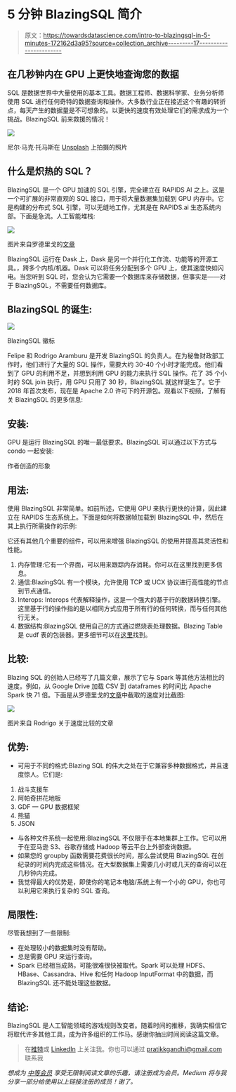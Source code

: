 # 5 分钟 BlazingSQL 简介

> 原文：<https://towardsdatascience.com/intro-to-blazingsql-in-5-minutes-172162d3a95?source=collection_archive---------17----------------------->

## 在几秒钟内在 GPU 上更快地查询您的数据

SQL 是数据世界中大量使用的基本工具。数据工程师、数据科学家、业务分析师使用 SQL 进行任何奇特的数据查询和操作。大多数行业正在接近这个有趣的转折点，每天产生的数据量是不可想象的。以更快的速度有效处理它们的需求成为一个挑战。BlazingSQL 前来救援的情况！

![](img/5cea916efd6af8deb1f973fb53f3f202.png)

尼尔·马克·托马斯在 [Unsplash](https://unsplash.com?utm_source=medium&utm_medium=referral) 上拍摄的照片

## 什么是炽热的 SQL？

BlazingSQL 是一个 GPU 加速的 SQL 引擎，完全建立在 RAPIDS AI 之上。这是一个可扩展的非常直观的 SQL 接口，用于将大量数据集加载到 GPU 内存中。它是构建的分布式 SQL 引擎，可以无缝地工作，尤其是在 RAPIDS.ai 生态系统内部。下面是急流。人工智能堆栈:

![](img/701053c1605b922887e7866d089684e7.png)

图片来自罗德里戈的[文章](https://blog.blazingdb.com/blazingsql-is-now-open-source-b859d342ec20)

BlazingSQL 运行在 Dask 上，Dask 是另一个并行化工作流、功能等的开源工具。，跨多个内核/机器。Dask 可以将任务分配到多个 GPU 上，使其速度快如闪电。当您听到 SQL 时，您会认为它需要一个数据库来存储数据，但事实是——对于 BlazingSQL，不需要任何数据库。

## BlazingSQL 的诞生:

![](img/eb624073192fd32c622d00d9703135bc.png)

BlazingSQL 徽标

Felipe 和 Rodrigo Aramburu 是开发 BlazingSQL 的负责人。在为秘鲁财政部工作时，他们进行了大量的 SQL 操作，需要大约 30-40 个小时才能完成。他们看到了 GPU 的利用不足，并想到利用 GPU 的能力来执行 SQL 操作。花了 35 个小时的 SQL join 执行，用 GPU 只用了 30 秒，BlazingSQL 就这样诞生了。它于 2018 年首次发布，现在是 Apache 2.0 许可下的开源包。观看以下视频，了解有关 BlazingSQL 的更多信息:

## 安装:

GPU 是运行 BlazingSQL 的唯一最低要求。BlazingSQL 可以通过以下方式与 condo 一起安装:

作者创造的形象

## 用法:

使用 BlazingSQL 非常简单。如前所述，它使用 GPU 来执行更快的计算，因此建立在 RAPIDS 生态系统上。下面是如何将数据帧加载到 BlazingSQL 中，然后在其上执行所需操作的示例:

它还有其他几个重要的组件，可以用来增强 BlazingSQL 的使用并提高其灵活性和性能。

1.  内存管理:它有一个界面，可以用来跟踪内存消耗。你可以在这里找到更多信息。
2.  通信:BlazingSQL 有一个模块，允许使用 TCP 或 UCX 协议进行高性能的节点到节点通信。
3.  Interops: Interops 代表解释操作，这是一个强大的基于行的数据转换引擎。这里基于行的操作指的是以相同方式应用于所有行的任何转换，而与任何其他行无关。
4.  数据结构:BlazingSQL 使用自己的方式通过燃烧表处理数据。Blazing Table 是 cudf 表的包装器。更多细节可以在[这里](https://docs.blazingsql.com/engine/data_structures.html)找到。

## 比较:

Blazing SQL 的创始人已经写了几篇文章，展示了它与 Spark 等其他方法相比的速度。例如，从 Google Drive 加载 CSV 到 dataframes 的时间比 Apache Spark 快 71 倍。下面是从罗德里戈的[文章](https://blog.blazingdb.com/blazingsql-100x-faster-than-apache-spark-on-google-colab-17a97642605)中截取的速度对比截图:

![](img/849af4e5115789049e3d262a2882c18f.png)

图片来自 Rodrigo 关于速度比较的文章

## 优势:

*   可用于不同的格式:Blazing SQL 的伟大之处在于它兼容多种数据格式，并且速度惊人。它们是:

1.  战斗支援车
2.  阿帕奇拼花地板
3.  GDF — GPU 数据框架
4.  熊猫
5.  JSON

*   与各种文件系统一起使用:BlazingSQL 不仅限于在本地集群上工作。它可以用于在亚马逊 S3、谷歌存储或 Hadoop 等云平台上外部查询数据。
*   如果您的 groupby 函数需要花费很长时间，那么尝试使用 BlazingSQL 在创纪录的时间内完成这些情况。在大型数据集上需要几小时或几天的查询可以在几秒钟内完成。
*   我觉得最大的优势是，即使你的笔记本电脑/系统上有一个小的 GPU，你也可以利用它来执行复杂的 SQL 查询。

## 局限性:

尽管我想到了一些限制:

*   在处理较小的数据集时没有帮助。
*   总是需要 GPU 来运行查询。
*   Spark 已经相当成熟，可能很难很快被取代。Spark 可以处理 HDFS、HBase、Cassandra、Hive 和任何 Hadoop InputFormat 中的数据，而 BlazingSQL 还不能处理这些数据。

## 结论:

BlazingSQL 是人工智能领域的游戏规则改变者。随着时间的推移，我确实相信它将取代许多其他工具，成为许多组织的工作马。感谢你抽出时间阅读这篇文章。

> 在[推特](https://twitter.com/pratikkgandhi)或 [LinkedIn](https://www.linkedin.com/in/pratikkgandhi/) 上关注我。你也可以通过 pratikkgandhi@gmail.com 联系我

*想成为* [*中等会员*](https://pratikkgandhi.medium.com/membership) *享受无限制阅读文章的乐趣，请注册成为会员。Medium 将与我分享一部分给使用以上链接注册的成员！谢了。*